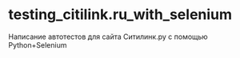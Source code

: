 # testing_citilink.ru_with_selenium
Написание автотестов для сайта Ситилинк.ру с помощью Python+Selenium
